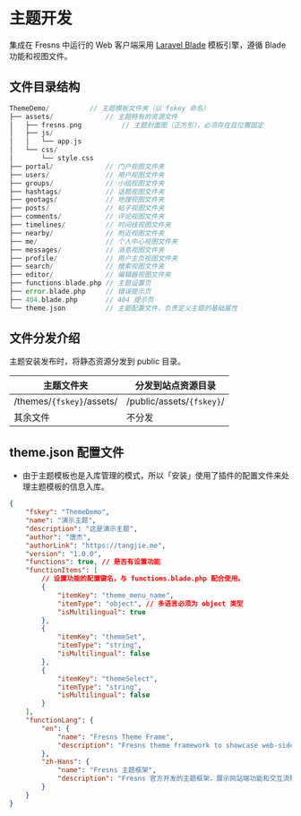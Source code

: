 # 主题开发

集成在 Fresns 中运行的 Web 客户端采用 [Laravel Blade](https://laravel.com/docs/10.x/blade) 模板引擎，遵循 Blade 功能和视图文件。

## 文件目录结构

```php
ThemeDemo/          // 主题模板文件夹（以 fskey 命名）
├── assets/             // 主题特有的资源文件
│   ├── fresns.png          // 主题封面图（正方形），必须存在且位置固定
│   ├── js/
│   │   └── app.js
│   └── css/
│       └── style.css
├── portal/             // 门户视图文件夹
├── users/              // 用户视图文件夹
├── groups/             // 小组视图文件夹
├── hashtags/           // 话题视图文件夹
├── geotags/            // 地理视图文件夹
├── posts/              // 帖子视图文件夹
├── comments/           // 评论视图文件夹
├── timelines/          // 时间线视图文件夹
├── nearby/             // 附近视图文件夹
├── me/                 // 个人中心视图文件夹
├── messages/           // 消息视图文件夹
├── profile/            // 用户主页视图文件夹
├── search/             // 搜索视图文件夹
├── editor/             // 编辑器视图文件夹
├── functions.blade.php // 主题设置页
├── error.blade.php     // 错误提示页
├── 404.blade.php       // 404 提示页
└── theme.json          // 主题配置文件，负责定义主题的基础属性
```

## 文件分发介绍

主题安装发布时，将静态资源分发到 public 目录。

| 主题文件夹 | 分发到站点资源目录 |
| --- | --- |
| /themes/`{fskey}`/assets/ | /public/assets/`{fskey}`/ |
| 其余文件 | 不分发 |

## theme.json 配置文件

- 由于主题模板也是入库管理的模式，所以「安装」使用了插件的配置文件来处理主题模板的信息入库。

```json
{
    "fskey": "ThemeDemo",
    "name": "演示主题",
    "description": "这是演示主题",
    "author": "唐杰",
    "authorLink": "https://tangjie.me",
    "version": "1.0.0",
    "functions": true, // 是否有设置功能
    "functionItems": [
        // 设置功能的配置键名，与 functions.blade.php 配合使用。
        {
            "itemKey": "theme_menu_name",
            "itemType": "object", // 多语言必须为 object 类型
            "isMultilingual": true
        },
        {
            "itemKey": "themeSet",
            "itemType": "string",
            "isMultilingual": false
        },
        {
            "itemKey": "themeSelect",
            "itemType": "string",
            "isMultilingual": false
        }
    ],
    "functionLang": {
        "en": {
            "name": "Fresns Theme Frame",
            "description": "Fresns theme framework to showcase web-side functionality and interaction flow."
        },
        "zh-Hans": {
            "name": "Fresns 主题框架",
            "description": "Fresns 官方开发的主题框架，展示网站端功能和交互流程。"
        }
    }
}
```
